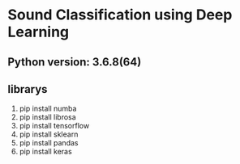 # Sound Classification using Deep Learning
## Python version: 3.6.8(64)
## librarys
1. pip install numba
2. pip install librosa
3. pip install tensorflow
4. pip install sklearn
5. pip install pandas
6. pip install keras
